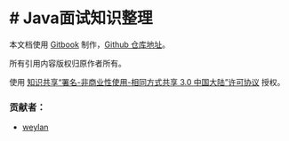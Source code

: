 # # Java面试知识整理



本文档使用 [Gitbook](https://github.com/GitbookIO/gitbook) 制作，[Github 仓库地址](https://github.com/weylanshi/java-interview)。

所有引用内容版权归原作者所有。

使用 [知识共享“署名-非商业性使用-相同方式共享 3.0 中国大陆”许可协议](https://creativecommons.org/licenses/by-nc-sa/3.0/cn/) 授权。

### 贡献者：

- [weylan](https://github.com/weylanshi)